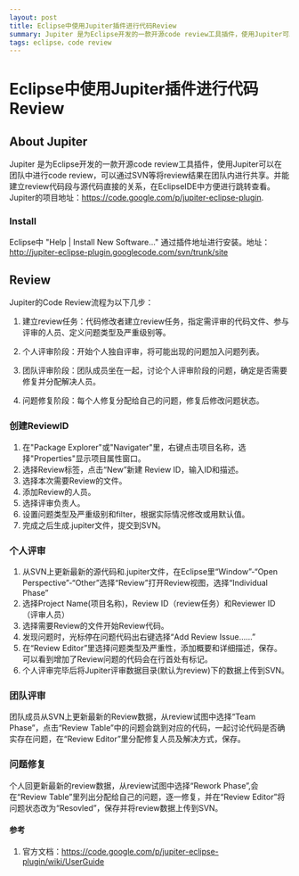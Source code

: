 ```yaml
---
layout: post 
title: Eclipse中使用Jupiter插件进行代码Review
summary: Jupiter 是为Eclipse开发的一款开源code review工具插件，使用Jupiter可以在团队中进行code review，可以通过SVN等将review结果在团队内进行共享
tags: eclipse，code review
---
```


Eclipse中使用Jupiter插件进行代码Review
================

## About Jupiter

Jupiter 是为Eclipse开发的一款开源code review工具插件，使用Jupiter可以在团队中进行code review，可以通过SVN等将review结果在团队内进行共享。并能建立review代码段与源代码直接的关系，在EclipseIDE中方便进行跳转查看。Jupiter的项目地址：https://code.google.com/p/jupiter-eclipse-plugin.

### Install

Eclipse中 "Help | Install New Software..." 通过插件地址进行安装。地址：http://jupiter-eclipse-plugin.googlecode.com/svn/trunk/site

## Review

Jupiter的Code Review流程为以下几步：

   1. 建立review任务：代码修改者建立review任务，指定需评审的代码文件、参与评审的人员、定义问题类型及严重级别等。

   2. 个人评审阶段：开始个人独自评审，将可能出现的问题加入问题列表。

   3. 团队评审阶段：团队成员坐在一起，讨论个人评审阶段的问题，确定是否需要修复并分配解决人员。

   4. 问题修复阶段：每个人修复分配给自己的问题，修复后修改问题状态。

### 创建ReviewID

   1. 在"Package Explorer"或"Navigater"里，右键点击项目名称，选择"Properties"显示项目属性窗口。
   2. 选择Review标签，点击“New”新建 Review ID，输入ID和描述。
   3. 选择本次需要Review的文件。
   4. 添加Review的人员。
   5. 选择评审负责人。
   6. 设置问题类型及严重级别和filter，根据实际情况修改或用默认值。
   7. 完成之后生成.jupiter文件，提交到SVN。

### 个人评审

   1. 从SVN上更新最新的源代码和.jupiter文件，在Eclipse里“Window”-“Open Perspective”-“Other”选择“Review”打开Review视图，选择“Individual Phase”
   2. 选择Project Name(项目名称)，Review ID（review任务）和Reviewer ID（评审人员）
   3. 选择需要Review的文件开始Review代码。
   4. 发现问题时，光标停在问题代码出右键选择“Add Review Issue......”
   5. 在“Review Editor”里选择问题类型及严重性，添加概要和详细描述，保存。可以看到增加了Review问题的代码会在行首处有标记。
   6. 个人评审完毕后将Jupiter评审数据目录(默认为review)下的数据上传到SVN。

### 团队评审

团队成员从SVN上更新最新的Review数据，从review试图中选择“Team Phase”，点击“Review Table”中的问题会跳到对应的代码，一起讨论代码是否确实存在问题，在“Review Editor”里分配修复人员及解决方式，保存。

### 问题修复

个人回更新最新的review数据，从review试图中选择“Rework Phase”,会在“Review Table”里列出分配给自己的问题，逐一修复，并在“Review Editor”将问题状态改为“Resovled”，保存并将review数据上传到SVN。


#### 参考

   1.  官方文档：https://code.google.com/p/jupiter-eclipse-plugin/wiki/UserGuide